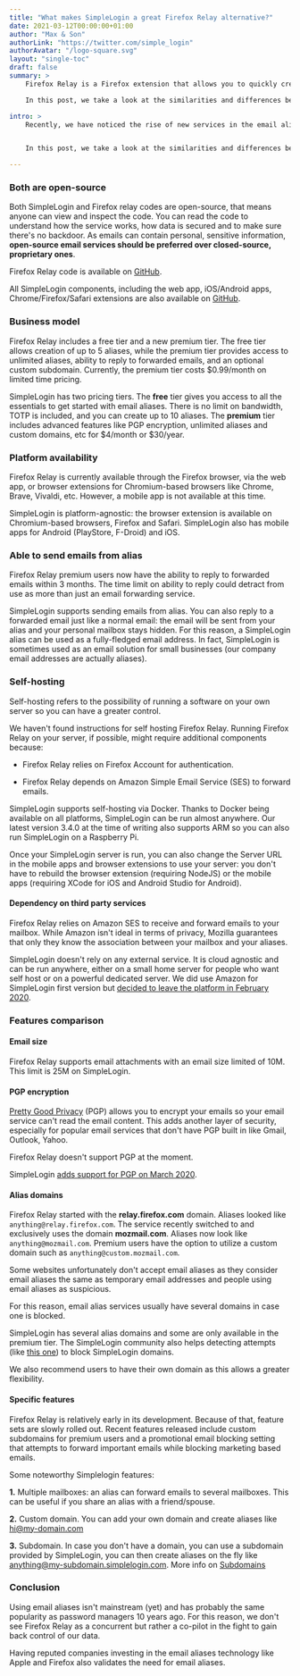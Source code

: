 ```yaml
---
title: "What makes SimpleLogin a great Firefox Relay alternative?"
date: 2021-03-12T00:00:00+01:00
author: "Max & Son"
authorLink: "https://twitter.com/simple_login"
authorAvatar: "/logo-square.svg"
layout: "single-toc"
draft: false
summary: >
    Firefox Relay is a Firefox extension that allows you to quickly create an email alias.

    In this post, we take a look at the similarities and differences between Firefox Relay and SimpleLogin."

intro: >
    Recently, we have noticed the rise of new services in the email aliases space. One of them, [Firefox Relay](https://relay.firefox.com) is a Firefox extension developed by the Mozilla Foundation.


    In this post, we take a look at the similarities and differences between Firefox Relay and SimpleLogin.

---
```


### Both are open-source

Both SimpleLogin and Firefox relay codes are open-source, that means anyone can view and inspect the code. You can read the code to understand how the service works, how data is secured and to make sure there's no backdoor. As emails can contain personal, sensitive information, **open-source email services should be preferred over closed-source, proprietary ones**.

Firefox Relay code is available on [GitHub](https://github.com/mozilla/fx-private-relay). 

All SimpleLogin components, including the web app, iOS/Android apps, Chrome/Firefox/Safari extensions are also available on [GitHub](https://github.com/simple-login).


### Business model

Firefox Relay includes a free tier and a new premium tier. The free tier allows creation of up to 5 aliases, while the premium tier provides access to unlimited aliases, ability to reply to forwarded emails, and an optional custom subdomain. Currently, the premium tier costs $0.99/month on limited time pricing.

SimpleLogin has two pricing tiers. The **free** tier gives you access to all the essentials to get started with email aliases. There is no limit on bandwidth, TOTP is included, and you can create up to 10 aliases. The **premium** tier includes advanced features like PGP encryption, unlimited aliases and custom domains, etc for $4/month or $30/year.

### Platform availability

Firefox Relay is currently available through the Firefox browser, via the web app, or browser extensions for Chromium-based browsers like Chrome, Brave, Vivaldi, etc. However, a mobile app is not available at this time.

SimpleLogin is platform-agnostic: the browser extension is available on Chromium-based browsers, Firefox and Safari. SimpleLogin also has mobile apps for Android (PlayStore, F-Droid) and iOS.

### Able to send emails from alias

Firefox Relay premium users now have the ability to reply to forwarded emails within 3 months. The time limit on ability to reply could detract from use as more than just an email forwarding service.

SimpleLogin supports sending emails from alias. You can also reply to a forwarded email just like a normal email: the email will be sent from your alias and your personal mailbox stays hidden. For this reason, a SimpleLogin alias can be used as a fully-fledged email address. In fact, SimpleLogin is sometimes used as an email solution for small businesses (our company email addresses are actually aliases).

### Self-hosting

Self-hosting refers to the possibility of running a software on your own server so you can have a greater control.

We haven't found instructions for self hosting Firefox Relay. Running Firefox Relay on your server, if possible, might require additional components because:

- Firefox Relay relies on Firefox Account for authentication.

- Firefox Relay depends on Amazon Simple Email Service (SES) to forward emails.

SimpleLogin supports self-hosting via Docker. Thanks to Docker being available on all platforms, SimpleLogin can be run almost anywhere. Our latest version 3.4.0 at the time of writing also supports ARM so you can also run SimpleLogin on a Raspberry Pi.

Once your SimpleLogin server is run, you can also change the Server URL in the mobile apps and browser extensions to use your server: you don't have to rebuild the browser extension (requiring NodeJS) or the mobile apps (requiring XCode for iOS and Android Studio for Android).
 

#### Dependency on third party services

Firefox Relay relies on Amazon SES to receive and forward emails to your mailbox. While Amazon isn't ideal in terms of privacy, Mozilla guarantees that only they know the association between your mailbox and your aliases.

SimpleLogin doesn't rely on any external service. It is cloud agnostic and can be run anywhere, either on a small home server for people who want self host or on a powerful dedicated server. We did use Amazon for SimpleLogin first version but [decided to leave the platform in February 2020](/blog/we-left-aws/).

### Features comparison

#### Email size

Firefox Relay supports email attachments with an email size limited of 10M. This limit is 25M on SimpleLogin.

#### PGP encryption

[Pretty Good Privacy](https://en.wikipedia.org/wiki/Pretty_Good_Privacy) (PGP) allows you to encrypt your emails so your email service can't read the email content. This adds another layer of security, especially for popular email services that don't have PGP built in like Gmail, Outlook, Yahoo. 

Firefox Relay doesn't support PGP at the moment. 

SimpleLogin [adds support for PGP on March 2020](/blog/introducing-pgp/).

#### Alias domains

Firefox Relay started with the **relay.firefox.com** domain. Aliases looked like ```anything@relay.firefox.com```. The service recently switched to and exclusively uses the domain **mozmail.com**. Aliases now look like ```anything@mozmail.com```. Premium users have the option to utilize a custom domain such as ```anything@custom.mozmail.com```.

Some websites unfortunately don't accept email aliases as they consider email aliases the same as temporary email addresses and people using email aliases as suspicious.

For this reason, email alias services usually have several domains in case one is blocked.

SimpleLogin has several alias domains and some are only available in the premium tier. The SimpleLogin community also helps detecting attempts (like [this one](https://github.com/ivolo/disposable-email-domains/issues/846)) to block SimpleLogin domains.

We also recommend users to have their own domain as this allows a greater flexibility.

#### Specific features

Firefox Relay is relatively early in its development. Because of that, feature sets are slowly rolled out. Recent features released include custom subdomains for premium users and a promotional email blocking setting that attempts to forward important emails while blocking marketing based emails.

Some noteworthy Simplelogin features:

**1.** Multiple mailboxes: an alias can forward emails to several mailboxes. This can be useful if you share an alias with a friend/spouse.

**2.** Custom domain. You can add your own domain and create aliases like hi@my-domain.com

**3.** Subdomain. In case you don't have a domain, you can use a subdomain provided by SimpleLogin, you can then create aliases on the fly like anything@my-subdomain.simplelogin.com. More info on [Subdomains](/blog/subdomains/)

### Conclusion

Using email aliases isn't mainstream (yet) and has probably the same popularity as password managers 10 years ago. For this reason, we don't see Firefox Relay as a concurrent but rather a co-pilot in the fight to gain back control of our data.

Having reputed companies investing in the email aliases technology like Apple and Firefox also validates the need for email aliases.


